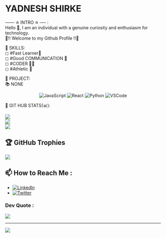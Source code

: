 # YADNESH SHIRKE
─── ✮ INTRO ✮ ── :    
Hello 👋, I am an individual with a genuine curiosity and enthusiasm for technology.   
🤗!! Welcome to my Github Profile !!🤗  

🚀 SKILLS:   
◻ #Fast Learner💨   
◻ #Good COMMUNICATION 🤝   
◻ #CODER 👨‍💻  
◻ #Athletic 🏃  

🎯 PROJECT:   
 📚 NONE   
<p align="center">
  <img src="https://img.shields.io/badge/Tech-JavaScript-yellow" alt="JavaScript">
  <img src="https://img.shields.io/badge/Tech-React-blue" alt="React">
  <img src="https://img.shields.io/badge/Tech-Python-green" alt="Python">
  <img src="https://img.shields.io/badge/Tools-VSCode-purple" alt="VSCode">
</p>
📌 GIT HUB STATS(📊):

![](https://github-readme-stats.vercel.app/api?username=YADNESHSHIRKE21&theme=nightowl&hide_border=false&include_all_commits=false&count_private=false)<br/>
![](https://github-readme-streak-stats.herokuapp.com/?user=YADNESHSHIRKE21&theme=nightowl&hide_border=false)<br/>
![](https://github-readme-stats.vercel.app/api/top-langs/?username=YADNESHSHIRKE21&theme=nightowl&hide_border=false&include_all_commits=false&count_private=false&layout=compact)
  

## 🏆 GitHub Trophies
![](https://github-profile-trophy.vercel.app/?username=YADNESHSHIRKE21&theme=radical&no-frame=false&no-bg=false&margin-w=4)

## 📫 How to Reach Me :   

- [![LinkedIn](https://img.shields.io/badge/LinkedIn-Connect-blue)](https://www.linkedin.com/in/your-linkedin/)
- [![Twitter](https://img.shields.io/badge/Twitter-Follow-1DA1F2)](https://twitter.com/your-twitter-handle)

###  Dev Quote :
![](https://quotes-github-readme.vercel.app/api?type=horizontal&theme=radical)

---
[![](https://visitcount.itsvg.in/api?id=YADNESHSHIRKE21&icon=0&color=0)](https://visitcount.itsvg.in)

<!-- Proudly created with GPRM ( https://gprm.itsvg.in ) -->
